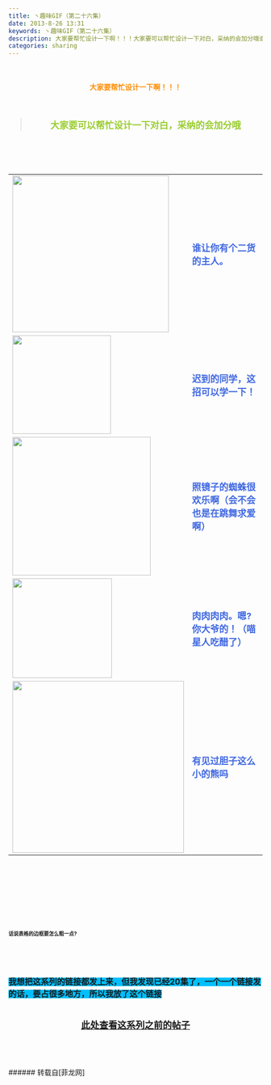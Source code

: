 ```yaml
---
title: 丶趣味GIF（第二十六集）
date: 2013-8-26 13:31
keywords: 丶趣味GIF（第二十六集）
description: 大家要帮忙设计一下啊！！！大家要可以帮忙设计一下对白，采纳的会加分哦谁让你有个二货的主人。迟到的同学，这招可以学一下！照镜子的蜘蛛很欢乐啊（会不会也是在跳舞求爱啊）肉肉肉肉。嗯?你大爷的！（喵星人吃醋了）有见过胆子这么小的熊吗话说表格的边框要怎么粗一点?我想把这系列的链接都发上来，但我发现已经20集了，一个一个链接发的话，要占很多地方，所以我放了这个链接此处查看这系列之前的帖子
categories: sharing
---
```

<td class="t_f" id="postmessage_39157">

<br/>
<br/>
<div align="center"><strong><font color="#ff8c00">大家要帮忙设计一下啊！！！</font></strong></div><br/>
<strong><font size="4"><br/>
</font></strong><div align="center"><div class="quote"><blockquote><strong><font size="4"><font color="#9acd32">大家要可以帮忙设计一下对白，采纳的会加分哦</font></font></strong><img alt="" border="0" onclick="" onmouseover="" smilieid="98" src="static/image/smiley/qiubilong/14.gif"/></blockquote></div><br/>
<strong><font size="4"><br/>
</font></strong><br/>
<table cellspacing="0" class="t_table"><tr><td>

<img aid="16364" class="zoom" data-cf-modified-0e746f5ed607fa77143aa8a9-="" file="data/attachment/forum/201308/26/124428xlldqolf8ldeqldo.gif" id="aimg_16364" inpost="1" onclick="" onmouseover="" src="http://www.flw.ph/data/attachment/forum/201308/26/124428xlldqolf8ldeqldo.gif" width="310" zoomfile="data/attachment/forum/201308/26/124428xlldqolf8ldeqldo.gif"/>


</td><td><font size="4"><font color="#4169e1"><strong>谁让你有个二货的主人。</strong></font></font><img alt="" border="0" onclick="" onmouseover="" smilieid="249" src="static/image/smiley/Xiongmao/24.gif"/></td></tr><tr><td>

<img aid="16365" class="zoom" data-cf-modified-0e746f5ed607fa77143aa8a9-="" file="data/attachment/forum/201308/26/124438caobzvzks3f1z3uv.gif" id="aimg_16365" inpost="1" onclick="" onmouseover="" src="http://www.flw.ph/data/attachment/forum/201308/26/124438caobzvzks3f1z3uv.gif" width="195" zoomfile="data/attachment/forum/201308/26/124438caobzvzks3f1z3uv.gif"/>


</td><td><font size="4"><font color="#4169e1"><strong>迟到的同学，这招可以学一下！</strong></font></font></td></tr><tr><td>

<img aid="16366" class="zoom" data-cf-modified-0e746f5ed607fa77143aa8a9-="" file="data/attachment/forum/201308/26/124519lf8rr7vu8r2juwva.gif" id="aimg_16366" inpost="1" onclick="" onmouseover="" src="http://www.flw.ph/data/attachment/forum/201308/26/124519lf8rr7vu8r2juwva.gif" width="274" zoomfile="data/attachment/forum/201308/26/124519lf8rr7vu8r2juwva.gif"/>


</td><td><font size="4"><font color="#4169e1"><strong>照镜子的蜘蛛很欢乐啊（会不会也是在跳舞求爱啊）</strong></font></font></td></tr><tr><td>

<img aid="16367" class="zoom" data-cf-modified-0e746f5ed607fa77143aa8a9-="" file="data/attachment/forum/201308/26/124540tsrptut8qtb0jbop.gif" id="aimg_16367" inpost="1" onclick="" onmouseover="" src="http://www.flw.ph/data/attachment/forum/201308/26/124540tsrptut8qtb0jbop.gif" width="197" zoomfile="data/attachment/forum/201308/26/124540tsrptut8qtb0jbop.gif"/>


</td><td><font size="4"><font color="#4169e1"><strong>肉肉肉肉。嗯?你大爷的！（喵星人吃醋了）</strong></font></font><img alt="" border="0" onclick="" onmouseover="" smilieid="249" src="static/image/smiley/Xiongmao/24.gif"/></td></tr><tr><td>

<img aid="16368" class="zoom" data-cf-modified-0e746f5ed607fa77143aa8a9-="" file="data/attachment/forum/201308/26/124627lk3a6bammmgd0awk.gif" id="aimg_16368" inpost="1" onclick="" onmouseover="" src="http://www.flw.ph/data/attachment/forum/201308/26/124627lk3a6bammmgd0awk.gif" width="340" zoomfile="data/attachment/forum/201308/26/124627lk3a6bammmgd0awk.gif"/>


</td><td><font size="4"><font color="#4169e1"><strong>有见过胆子这么小的熊吗</strong></font></font><img alt="" border="0" onclick="" onmouseover="" smilieid="249" src="static/image/smiley/Xiongmao/24.gif"/></td></tr></table></div><strong><font size="4"><strong><font size="4"><br/>
</font></strong></font><br/>
<br/>
<div align="center"><font size="4"><img alt="" border="0" onclick="" onmouseover="" smilieid="249" src="static/image/smiley/Xiongmao/24.gif"/></font></div><font size="4"><strong><font size="4"><br/>
</font></strong></font><br/>
<font size="4"><strong><font size="4"><br/>
</font></strong></font><br/>
<font size="1">话说表格的边框要怎么粗一点?</font></strong><strong><font size="1"><br/>
</font></strong><br/>
<strong><font size="1"><br/>
</font></strong><br/>
<strong><font size="1"><br/>
</font></strong><br/>
<strong><font style="background-color:rgb(0, 191, 255)"><font size="3">我想把这系列的链接都发上来，但我发现已经20集了，一个一个链接发的话，要占很多地方，所以我放了这个链接</font></font></strong><strong><font style="background-color:rgb(0, 191, 255)"><font size="3"><br/>
</font></font></strong><br/>
<strong><font style="background-color:rgb(0, 191, 255)"><font size="3"><br/>
<div align="center"><img alt="" border="0" onclick="" onmouseover="" smilieid="249" src="static/image/smiley/Xiongmao/24.gif"/><font size="4"><font color="#ff0000"><strong><a href="http://www.flw.ph/home.php?mod=space&amp;uid=41&amp;do=thread&amp;view=me&amp;from=space" target="_blank">此处查看这系列之前的帖子</a></strong></font></font><img alt="" border="0" onclick="" onmouseover="" smilieid="249" src="static/image/smiley/Xiongmao/24.gif"/></div><br/>
</font></font></strong><br/>
<br/>
<br/>
</td>
###### 转载自[菲龙网]